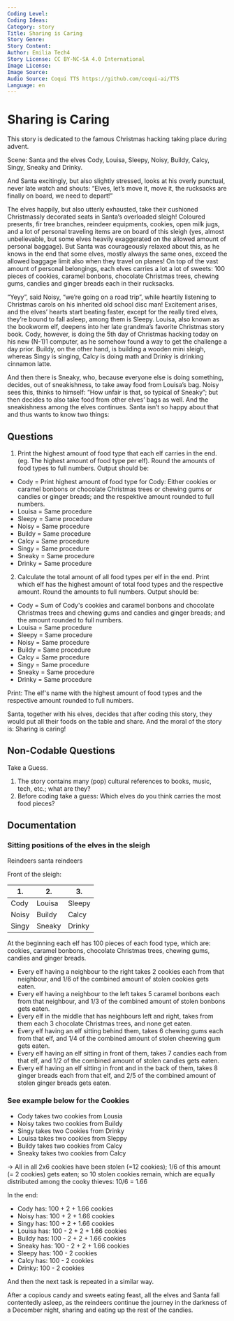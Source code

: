 ```yaml
---
Coding Level:
Coding Ideas:
Category: story
Title: Sharing is Caring
Story Genre:
Story Content:
Author: Emilia Tech4
Story License: CC BY-NC-SA 4.0 International
Image License:
Image Source:
Audio Source: Coqui TTS https://github.com/coqui-ai/TTS
Language: en
---
```


# Sharing is Caring

This story is dedicated to the famous Christmas hacking taking place during
advent.

Scene: Santa and the elves Cody, Louisa, Sleepy, Noisy, Buildy, Calcy, Singy,
Sneaky and Drinky.

And Santa excitingly, but also slightly stressed, looks at his overly punctual,
never late watch and shouts: “Elves, let’s move it, move it, the rucksacks are
finally on board, we need to depart!”

The elves happily, but also utterly exhausted, take their cushioned Christmassly
decorated seats in Santa’s overloaded sleigh! Coloured presents, fir tree
branches, reindeer equipments, cookies, open milk jugs, and a lot of personal
traveling items are on board of this sleigh (yes, almost unbelievable, but some
elves heavily exaggerated on the allowed amount of personal baggage). But Santa
was courageously relaxed about this, as he knows in the end that some elves,
mostly always the same ones, exceed the allowed baggage limit also when they
travel on planes! On top of the vast amount of personal belongings, each elves
carries a lot a lot of sweets: 100 pieces of cookies, caramel bonbons, chocolate
Christmas trees, chewing gums, candies and ginger breads each in their
rucksacks.

“Yeyy”, said Noisy, “we’re going on a road trip”, while heartily listening to
Christmas carols on his inherited old school disc man! Excitement arises, and
the elves’ hearts start beating faster, except for the really tired elves,
they’re bound to fall asleep, among them is Sleepy. Louisa, also known as the
bookworm elf, deepens into her late grandma’s favorite Christmas story book.
Cody, however, is doing the 5th day of Christmas hacking today on his new (N-1)1
computer, as he somehow found a way to get the challenge a day prior. Buildy, on
the other hand, is building a wooden mini sleigh, whereas Singy is singing,
Calcy is doing math and Drinky is drinking cinnamon latte.

And then there is Sneaky, who, because everyone else is doing something,
decides, out of sneakishness, to take away food from Louisa’s bag. Noisy sees
this, thinks to himself: “How unfair is that, so typical of Sneaky”; but then
decides to also take food from other elves’ bags as well. And the sneakishness
among the elves continues. Santa isn’t so happy about that and thus wants to
know two things:

## Questions

1) Print the highest amount of food type that each elf carries in the end. (eg.
   The highest amount of food type per elf). Round the amounts of food types to
   full numbers. Output should be:

- Cody = Print highest amount of food type for Cody: Either cookies or caramel
  bonbons or chocolate Christmas trees or chewing gums or candies or ginger
  breads; and the respektive amount rounded to full numbers.
- Louisa = Same procedure
- Sleepy = Same procedure
- Noisy = Same procedure
- Buildy = Same procedure
- Calcy = Same procedure
- Singy = Same procedure
- Sneaky = Same procedure
- Drinky = Same procedure

2) Calculate the total amount of all food types per elf in the end. Print which
   elf has the highest amount of total food types and the respective amount.
   Round the amounts to full numbers. Output should be:

- Cody = Sum of Cody's cookies and caramel bonbons and chocolate Christmas trees and chewing gums and candies and ginger breads; and the amount rounded to full numbers.
- Louisa = Same procedure
- Sleepy = Same procedure
- Noisy = Same procedure
- Buildy = Same procedure
- Calcy = Same procedure
- Singy = Same procedure
- Sneaky = Same procedure
- Drinky = Same procedure

Print: The elf's name with the highest amount of food types and the respective
amount rounded to full numbers.

Santa, together with his elves, decides that after coding this story, they would
put all their foods on the table and share. And the moral of the story is:
Sharing is caring!

## Non-Codable Questions

Take a Guess.

1) The story contains many (pop) cultural references to books, music, tech,
   etc.; what are they?
2) Before coding take a guess: Which elves do you think carries the most food
   pieces?

## Documentation

### Sitting positions of the elves in the sleigh

Reindeers santa reindeers

Front of the sleigh:

| 1.    | 2.     | 3.     |
| ----- | ------ | ------ |
| Cody  | Louisa | Sleepy |
| Noisy | Buildy | Calcy  |
| Singy | Sneaky | Drinky |

At the beginning each elf has 100 pieces of each food type, which are: cookies,
caramel bonbons, chocolate Christmas trees, chewing gums, candies and ginger
breads.

- Every elf having a neighbour to the right takes 2 cookies each from that
  neighbour, and 1/6 of the combined amount of stolen cookies gets eaten.
- Every elf having a neighbour to the left takes 5 caramel bonbons each from
  that neighbour, and 1/3 of the combined amount of stolen bonbons gets eaten.
- Every elf in the middle that has neighbours left and right, takes from them
  each 3 chocolate Christmas trees, and none get eaten.
- Every elf having an elf sitting behind them, takes 6 chewing gums each from
  that elf, and 1/4 of the combined amount of stolen cheewing gum gets eaten.
- Every elf having an elf sitting in front of them, takes 7 candies each from
  that elf, and 1/2 of the combined amount of stolen candies gets eaten.
- Every elf having an elf sitting in front and in the back of them, takes 8
  ginger breads each from that elf, and 2/5 of the combined amount of stolen
  ginger breads gets eaten.

### See example below for the Cookies

- Cody takes two cookies from Lousia
- Noisy takes two cookies from Buildy
- Singy takes two Cookies from Drinky
- Louisa takes two cookies from Sleppy
- Buildy takes two cookies from Calcy
- Sneaky takes two cookies from Calcy

-> All in all 2x6 cookies have been stolen (=12 cookies); 1/6 of this amount (=
2 cookies) gets eaten; so 10 stolen cookies remain, which are equally
distributed among the cooky thieves: 10/6 = 1.66

In the end:

- Cody has: 100 + 2 + 1.66  cookies
- Noisy has: 100 + 2 + 1.66  cookies
- Singy has: 100 + 2 + 1.66  cookies
- Louisa has: 100 - 2 + 2 + 1.66 cookies
- Buildy has: 100 - 2 + 2 + 1.66 cookies
- Sneaky has: 100 - 2 + 2 + 1.66 cookies
- Sleepy has: 100 - 2 cookies
- Calcy has: 100 - 2 cookies
- Drinky: 100 - 2 cookies

And then the next task is repeated in a similar way.

After a copious candy and sweets eating feast, all the elves and Santa fall
contentedly asleep, as the reindeers continue the journey in the darkness of a
December night, sharing and eating up the rest of the candies.
